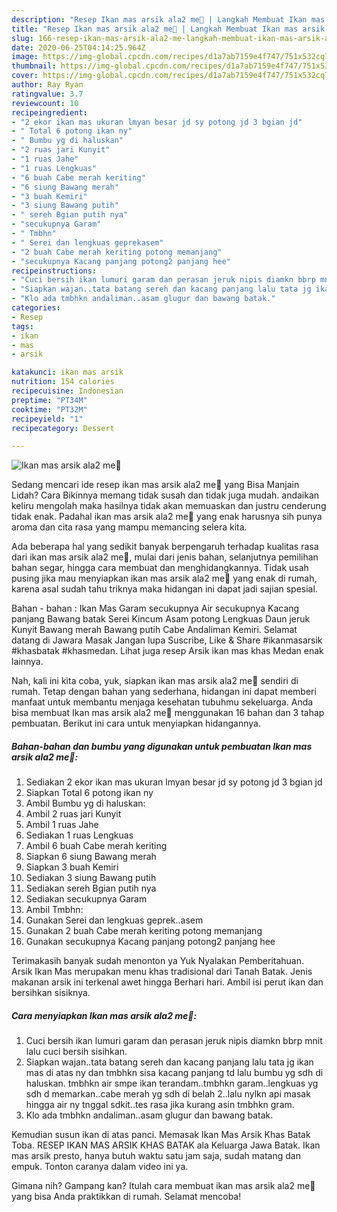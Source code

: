 ```yaml
---
description: "Resep Ikan mas arsik ala2 me👩 | Langkah Membuat Ikan mas arsik ala2 me👩 Yang Paling Enak"
title: "Resep Ikan mas arsik ala2 me👩 | Langkah Membuat Ikan mas arsik ala2 me👩 Yang Paling Enak"
slug: 166-resep-ikan-mas-arsik-ala2-me-langkah-membuat-ikan-mas-arsik-ala2-me-yang-paling-enak
date: 2020-06-25T04:14:25.964Z
image: https://img-global.cpcdn.com/recipes/d1a7ab7159e4f747/751x532cq70/ikan-mas-arsik-ala2-me👩-foto-resep-utama.jpg
thumbnail: https://img-global.cpcdn.com/recipes/d1a7ab7159e4f747/751x532cq70/ikan-mas-arsik-ala2-me👩-foto-resep-utama.jpg
cover: https://img-global.cpcdn.com/recipes/d1a7ab7159e4f747/751x532cq70/ikan-mas-arsik-ala2-me👩-foto-resep-utama.jpg
author: Ray Ryan
ratingvalue: 3.7
reviewcount: 10
recipeingredient:
- "2 ekor ikan mas ukuran lmyan besar jd sy potong jd 3 bgian jd"
- " Total 6 potong ikan ny"
- " Bumbu yg di haluskan"
- "2 ruas jari Kunyit"
- "1 ruas Jahe"
- "1 ruas Lengkuas"
- "6 buah Cabe merah keriting"
- "6 siung Bawang merah"
- "3 buah Kemiri"
- "3 siung Bawang putih"
- " sereh Bgian putih nya"
- "secukupnya Garam"
- " Tmbhn"
- " Serei dan lengkuas geprekasem"
- "2 buah Cabe merah keriting potong memanjang"
- "secukupnya Kacang panjang potong2 panjang hee"
recipeinstructions:
- "Cuci bersih ikan lumuri garam dan perasan jeruk nipis diamkn bbrp mnit lalu cuci bersih sisihkan."
- "Siapkan wajan..tata batang sereh dan kacang panjang lalu tata jg ikan mas di atas ny dan tmbhkn sisa kacang panjang td lalu bumbu yg sdh di haluskan. tmbhkn air smpe ikan terandam..tmbhkn garam..lengkuas yg sdh d memarkan..cabe merah yg sdh di belah 2..lalu nylkn api masak hingga air ny tnggal sdkit..tes rasa jika kurang asin tmbhkn gram."
- "Klo ada tmbhkn andaliman..asam glugur dan bawang batak."
categories:
- Resep
tags:
- ikan
- mas
- arsik

katakunci: ikan mas arsik 
nutrition: 154 calories
recipecuisine: Indonesian
preptime: "PT34M"
cooktime: "PT32M"
recipeyield: "1"
recipecategory: Dessert

---
```



![Ikan mas arsik ala2 me👩](https://img-global.cpcdn.com/recipes/d1a7ab7159e4f747/751x532cq70/ikan-mas-arsik-ala2-me👩-foto-resep-utama.jpg)

Sedang mencari ide resep ikan mas arsik ala2 me👩 yang Bisa Manjain Lidah? Cara Bikinnya memang tidak susah dan tidak juga mudah. andaikan keliru mengolah maka hasilnya tidak akan memuaskan dan justru cenderung tidak enak. Padahal ikan mas arsik ala2 me👩 yang enak harusnya sih punya aroma dan cita rasa yang mampu memancing selera kita.

Ada beberapa hal yang sedikit banyak berpengaruh terhadap kualitas rasa dari ikan mas arsik ala2 me👩, mulai dari jenis bahan, selanjutnya pemilihan bahan segar, hingga cara membuat dan menghidangkannya. Tidak usah pusing jika mau menyiapkan ikan mas arsik ala2 me👩 yang enak di rumah, karena asal sudah tahu triknya maka hidangan ini dapat jadi sajian spesial.

Bahan - bahan : Ikan Mas Garam secukupnya Air secukupnya Kacang panjang Bawang batak Serei Kincum Asam potong Lengkuas Daun jeruk Kunyit Bawang merah Bawang putih Cabe Andaliman Kemiri. Selamat datang di Jawara Masak Jangan lupa Suscribe, Like &amp; Share #ikanmasarsik #khasbatak #khasmedan. Lihat juga resep Arsik ikan mas khas Medan enak lainnya.


Nah, kali ini kita coba, yuk, siapkan ikan mas arsik ala2 me👩 sendiri di rumah. Tetap dengan bahan yang sederhana, hidangan ini dapat memberi manfaat untuk membantu menjaga kesehatan tubuhmu sekeluarga. Anda bisa membuat Ikan mas arsik ala2 me👩 menggunakan 16 bahan dan 3 tahap pembuatan. Berikut ini cara untuk menyiapkan hidangannya.

<!--inarticleads1-->

##### Bahan-bahan dan bumbu yang digunakan untuk pembuatan Ikan mas arsik ala2 me👩:

1. Sediakan 2 ekor ikan mas ukuran lmyan besar jd sy potong jd 3 bgian jd
1. Siapkan  Total 6 potong ikan ny
1. Ambil  Bumbu yg di haluskan:
1. Ambil 2 ruas jari Kunyit
1. Ambil 1 ruas Jahe
1. Sediakan 1 ruas Lengkuas
1. Ambil 6 buah Cabe merah keriting
1. Siapkan 6 siung Bawang merah
1. Siapkan 3 buah Kemiri
1. Sediakan 3 siung Bawang putih
1. Sediakan  sereh Bgian putih nya
1. Sediakan secukupnya Garam
1. Ambil  Tmbhn:
1. Gunakan  Serei dan lengkuas geprek..asem
1. Gunakan 2 buah Cabe merah keriting potong memanjang
1. Gunakan secukupnya Kacang panjang potong2 panjang hee


Terimakasih banyak sudah menonton ya Yuk Nyalakan Pemberitahuan. Arsik Ikan Mas merupakan menu khas tradisional dari Tanah Batak. Jenis makanan arsik ini terkenal awet hingga Berhari hari. Ambil isi perut ikan dan bersihkan sisiknya. 

<!--inarticleads2-->

##### Cara menyiapkan Ikan mas arsik ala2 me👩:

1. Cuci bersih ikan lumuri garam dan perasan jeruk nipis diamkn bbrp mnit lalu cuci bersih sisihkan.
1. Siapkan wajan..tata batang sereh dan kacang panjang lalu tata jg ikan mas di atas ny dan tmbhkn sisa kacang panjang td lalu bumbu yg sdh di haluskan. tmbhkn air smpe ikan terandam..tmbhkn garam..lengkuas yg sdh d memarkan..cabe merah yg sdh di belah 2..lalu nylkn api masak hingga air ny tnggal sdkit..tes rasa jika kurang asin tmbhkn gram.
1. Klo ada tmbhkn andaliman..asam glugur dan bawang batak.


Kemudian susun ikan di atas panci. Memasak Ikan Mas Arsik Khas Batak Toba. RESEP IKAN MAS ARSIK KHAS BATAK ala Keluarga Jawa Batak. Ikan mas arsik presto, hanya butuh waktu satu jam saja, sudah matang dan empuk. Tonton caranya dalam video ini ya. 

Gimana nih? Gampang kan? Itulah cara membuat ikan mas arsik ala2 me👩 yang bisa Anda praktikkan di rumah. Selamat mencoba!
